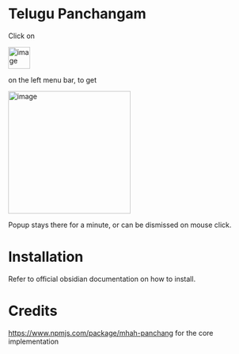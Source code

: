 # Telugu Panchangam 

Click on 

<img width="44" alt="image" src="https://user-images.githubusercontent.com/3656100/210314303-d14c6f0d-01b7-457c-8e18-b0ae1481185f.png"> 

on the left menu bar, to get 

<img width="247" alt="image" src="https://user-images.githubusercontent.com/3656100/210314323-237f740b-600a-41ab-9c5f-01fcc2f5098e.png"> 

Popup stays there for a minute, or can be dismissed on mouse click.

# Installation
Refer to official obsidian documentation on how to install.

# Credits
https://www.npmjs.com/package/mhah-panchang for the core implementation
